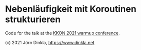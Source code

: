 # Nebenläufigkeit mit Koroutinen strukturieren

Code for the talk at the [KKON 2021 warmup conference](https://rheinwerk-kkon.de/warm-up/dinkla-nebenlaeufigkeit-mit-koroutinen-strukturieren/).

(c) 2021 Jörn Dinkla, https://www.dinkla.net